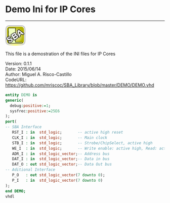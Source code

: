 # **Demo Ini for IP Cores**
- - - 
![](image.png)   

This file is a demostration of the INI files for IP Cores

Version: 0.1.1  
Date: 2015/06/14  
Author: Miguel A. Risco-Castillo  
CodeURL: https://github.com/mriscoc/SBA_Library/blob/master/DEMO/DEMO.vhd  

```vhdl
entity DEMO is
generic(
  debug:positive:=1;
  sysfrec:positive:=25E6
);
port(
-- SBA Interface
   RST_I : in  std_logic;       -- active high reset
   CLK_I : in  std_logic;       -- Main clock
   STB_I : in  std_logic;       -- Strobe/ChipSelect, active high
   WE_I  : in  std_logic;       -- Write enable: active high, Read: active low
   ADR_I : in  std_logic_vector;-- Address bus
   DAT_I : in  std_logic_vector;-- Data in bus
   DAT_O : out std_logic_vector;-- Data Out bus
-- Aditional Interface
   P_O   : out std_logic_vector(7 downto 0);
   P_I   : in  std_logic_vector(7 downto 0)
);
end DEMO;
vhdl